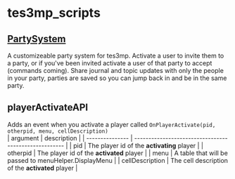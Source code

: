 # tes3mp_scripts

## [PartySystem](/PartySystem)
A customizeable party system for tes3mp. Activate a user to invite them to a party, or if you've been invited activate a user of that party to accept (commands coming). Share journal and topic updates with only the people in your party, parties are saved so you can jump back in and be in the same party.

## playerActivateAPI
Adds an event when you activate a player called `OnPlayerActivate(pid, otherpid, menu, cellDescription)`  
| argument        | description                                           |
| --------------- | ----------------------------------------------------- |
| pid             | The player id of the **activating** player            |
| otherpid        | The player id of the **activated** player             |
| menu            | A table that will be passed to menuHelper.DisplayMenu |
| cellDescription | The cell description of the **activated** player      |